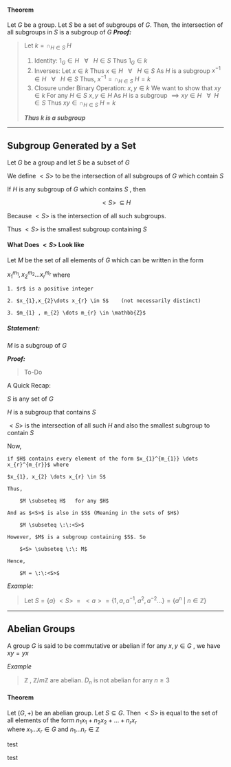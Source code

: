 #### Theorem
Let $G$ be a group. Let $S$ be a set of subgroups of $G$. Then, the intersection of all subgroups in $S$ is a subgroup of $G$
***Proof:***
>Let $k= \cap_{H \in S} \:H$
>1. Identity:
>   $1_{G} \in H \:\:\:\forall\:\:\:H \in S$
>   Thus
> 	  $1_{G} \in k$
>2. Inverses:
>   Let $x \in k$
>   Thus $x \in H \:\:\:\forall\:\:\: H \in S$
>   As $H$ is a subgroup
>   $x^{-1} \in H \:\:\: \forall \:\:\: H \in S$
>   Thus,
> 	  $x^{-1} =\cap_{H \in S} \:H = k$
> 3. Closure under Binary Operation:
>    $x,y \in k$
>    We want to show that $xy \in k$
>    For any $H \in S$ 
>    $x,y \in H$
>    As $H$ is a subgroup $\implies xy \in H \:\:\:\forall\:\: H \in S$
>    Thus
> 	   $xy \in \cap_{H \in S} \:H = k$
> 
> ***Thus k is a subgroup***

----------------------------------------

## Subgroup Generated by a Set

Let $G$ be a group and let $S$ be a subset of $G$

We define $<S>$ to be the intersection of all subgroups of $G$ which contain $S$

If $H$ is any subgroup of $G$ which contains $S$ , then 

$$
<S> \:\:\subseteq \:H
$$

Because $<S>$ is the intersection of all such subgroups.

Thus $<S>$ is the smallest subgroup containing $S$

#### What Does $<S>$ Look like

Let $M$ be the set of all elements of $G$ which can be written in the form

$x_{1}^{m_{1}} , x_{2}^{m_{2}} \dots x_{r}^{m_{r}}$ where

	1. $r$ is a positive integer

	2. $x_{1},x_{2}\dots x_{r} \in S$    (not necessarily distinct)

	3. $m_{1} , m_{2} \dots m_{r} \in \mathbb{Z}$

##### Statement:

$M$ is a subgroup of $G$

***Proof:***

>To-Do

A Quick Recap:

$S$ is any set of $G$

$H$ is a subgroup that contains $S$

$<S>$ is the intersection of all such $H$ and also the smallest subgroup to contain $S$

Now,

	if $H$ contains every element of the form $x_{1}^{m_{1}} \dots x_{r}^{m_{r}}$ where 

	$x_{1}, x_{2} \dots x_{r} \in S$

	Thus, 

		$M \subseteq H$   for any $H$

	And as $<S>$ is also in $S$ (Meaning in the sets of $H$)

		$M \subseteq \:\:<S>$

	However, $M$ is a subgroup containing $S$. So

		$<S> \subseteq \:\: M$

	Hence,

		$M = \:\:<S>$

*Example:*

> Let $S = \{a\}$
> $<S> \:\:=\:\: <a> = \{1,a,a^{-1},a^{2},a^{-2}\dots\} = \{a^{n}\:|\:n \in \mathbb{Z}\}$

-----------------

## Abelian Groups

A group $G$ is said to be commutative or abelian if for any $x,y \in G$ , we have $xy=yx$

*Example*

> $\mathbb{Z}$ , $\mathbb{Z}/m\mathbb{Z}$ are abelian. $D_{n}$ is not abelian for any $n \geq 3$

#### Theorem

Let $(G, +)$ be an abelian group. Let $S \subseteq G$. Then $<S>$ is equal to the set of all elements of the form $n_{1}x_{1}+n_{2}x_{2}+\dots +n_{r}x_{r}$  
where  $x_{1}\dots x_{r} \in G$ and  $n_{1}\dots n_{r} \in \mathbb{Z}$

test

test

